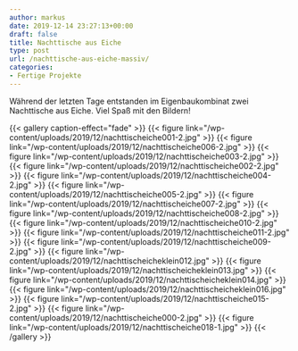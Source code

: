```yaml
---
author: markus
date: 2019-12-14 23:27:13+00:00
draft: false
title: Nachttische aus Eiche
type: post
url: /nachttische-aus-eiche-massiv/
categories:
- Fertige Projekte
---
```





Während der letzten Tage entstanden im Eigenbaukombinat zwei Nachttische aus Eiche.
Viel Spaß mit den Bildern!


<!-- more -->

  {{< gallery caption-effect="fade" >}}
{{< figure link="/wp-content/uploads/2019/12/nachttischeiche001-2.jpg" >}}
{{< figure link="/wp-content/uploads/2019/12/nachttischeiche006-2.jpg" >}}
{{< figure link="/wp-content/uploads/2019/12/nachttischeiche003-2.jpg" >}}
{{< figure link="/wp-content/uploads/2019/12/nachttischeiche002-2.jpg" >}}
{{< figure link="/wp-content/uploads/2019/12/nachttischeiche004-2.jpg" >}}
{{< figure link="/wp-content/uploads/2019/12/nachttischeiche005-2.jpg" >}}
{{< figure link="/wp-content/uploads/2019/12/nachttischeiche007-2.jpg" >}}
{{< figure link="/wp-content/uploads/2019/12/nachttischeiche008-2.jpg" >}}
{{< figure link="/wp-content/uploads/2019/12/nachttischeiche010-2.jpg" >}}
{{< figure link="/wp-content/uploads/2019/12/nachttischeiche011-2.jpg" >}}
{{< figure link="/wp-content/uploads/2019/12/nachttischeiche009-2.jpg" >}}
{{< figure link="/wp-content/uploads/2019/12/nachttischeicheklein012.jpg" >}}
{{< figure link="/wp-content/uploads/2019/12/nachttischeicheklein013.jpg" >}}
{{< figure link="/wp-content/uploads/2019/12/nachttischeicheklein014.jpg" >}}
{{< figure link="/wp-content/uploads/2019/12/nachttischeicheklein016.jpg" >}}
{{< figure link="/wp-content/uploads/2019/12/nachttischeiche015-2.jpg" >}}
{{< figure link="/wp-content/uploads/2019/12/nachttischeiche000-2.jpg" >}}
{{< figure link="/wp-content/uploads/2019/12/nachttischeiche018-1.jpg" >}}
{{< /gallery >}}


